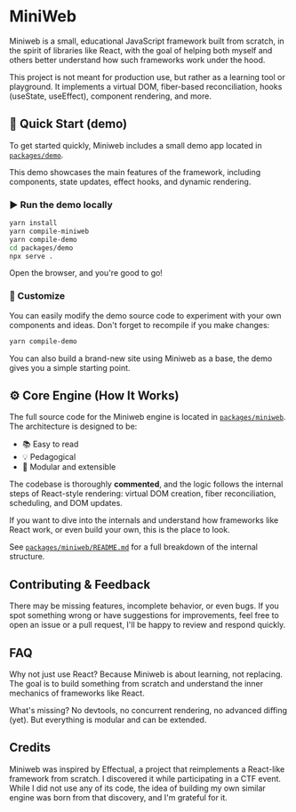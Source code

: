 # MiniWeb

Miniweb is a small, educational JavaScript framework built from scratch, in the spirit of libraries like React, with the goal of helping both myself and others better understand how such frameworks work under the hood.

This project is not meant for production use, but rather as a learning tool or playground. It implements a virtual DOM, fiber-based reconciliation, hooks (useState, useEffect), component rendering, and more.





## 🧪 Quick Start (demo)

To get started quickly, Miniweb includes a small demo app located in [`packages/demo`](./packages/demo).

This demo showcases the main features of the framework, including components, state updates, effect hooks, and dynamic rendering.

### ▶️ Run the demo locally

```bash
yarn install
yarn compile-miniweb
yarn compile-demo
cd packages/demo
npx serve .
```
Open the browser, and you're good to go!

### 🧪 Customize

You can easily modify the demo source code to experiment with your own components and ideas. Don't forget to recompile if you make changes:
```bash
yarn compile-demo
```

You can also build a brand-new site using Miniweb as a base, the demo gives you a simple starting point.







## ⚙️ Core Engine (How It Works)

The full source code for the Miniweb engine is located in [`packages/miniweb`](./packages/miniweb). The architecture is designed to be:

- 📚 Easy to read
- 💡 Pedagogical
- 🧩 Modular and extensible

The codebase is thoroughly **commented**, and the logic follows the internal steps of React-style rendering: virtual DOM creation, fiber reconciliation, scheduling, and DOM updates.

If you want to dive into the internals and understand how frameworks like React work, or even build your own, this is the place to look.

See [`packages/miniweb/README.md`](./packages/miniweb/README.md) for a full breakdown of the internal structure.






## Contributing & Feedback

There may be missing features, incomplete behavior, or even bugs. If you spot something wrong or have suggestions for improvements, feel free to open an issue or a pull request, I'll be happy to review and respond quickly.



## FAQ

Why not just use React?
Because Miniweb is about learning, not replacing. The goal is to build something from scratch and understand the inner mechanics of frameworks like React.

What's missing?
No devtools, no concurrent rendering, no advanced diffing (yet). But everything is modular and can be extended.



## Credits

Miniweb was inspired by Effectual, a project that reimplements a React-like framework from scratch. I discovered it while participating in a CTF event. While I did not use any of its code, the idea of building my own similar engine was born from that discovery, and I'm grateful for it.

